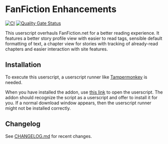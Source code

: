 # FanFiction Enhancements

[![CI](https://github.com/amur-tiger/fanfiction-enhancements/actions/workflows/ci.yml/badge.svg)](https://github.com/amur-tiger/fanfiction-enhancements/actions/workflows/ci.yml)
[![Quality Gate Status](https://sonarcloud.io/api/project_badges/measure?project=fanfiction-enhancements&metric=alert_status)](https://sonarcloud.io/summary/new_code?id=fanfiction-enhancements)

This userscript overhauls FanFiction.net for a better reading experience. It features a better story profile view with easier to read tags, sensible default formatting of text, a chapter view for stories with tracking of already-read chapters and easier interaction with site features.

## Installation

To execute this userscript, a userscript runner like [Tampermonkey](https://www.tampermonkey.net/) is needed.

When you have installed the addon, use [this link](https://amur-tiger.github.io/fanfiction-enhancements/latest/fanfiction-enhancements.user.js) to open the userscript. The addon should recognize the script as a userscript and offer to install it for you. If a normal download window appears, then the userscript runner might not be installed correctly.

## Changelog

See [CHANGELOG.md](CHANGELOG.md) for recent changes.
